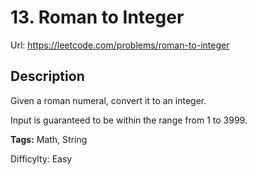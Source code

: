 # 13. Roman to Integer
Url: <https://leetcode.com/problems/roman-to-integer>

## Description
Given a roman numeral, convert it to an integer.

Input is guaranteed to be within the range from 1 to 3999.

**Tags:** Math, String

Difficylty: Easy